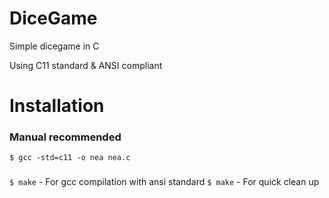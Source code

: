 # DiceGame
Simple dicegame in C

Using C11 standard & ANSI compliant

# Installation

### Manual recommended
`$ gcc -std=c11 -o nea nea.c`

### 
`$ make` - For gcc compilation with ansi standard
`$ make` - For quick clean up
